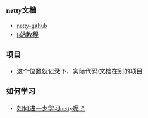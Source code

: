 <span  style="font-family: Simsun,serif; font-size: 17px; ">

### netty文档

- [netty-github](https://github.com/netty/netty/wiki)
- [b站教程](https://www.bilibili.com/video/BV1DJ411m7NR)

### 项目

- 这个位置就记录下，实际代码/文档在别的项目

### 如何学习

- [如何进一步学习netty呢？](https://www.zhihu.com/question/66609476/answer/2279198416)

</span>